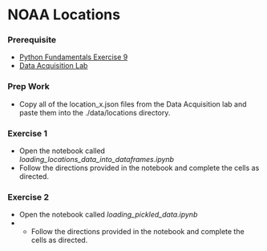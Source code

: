 # NOAA Locations

### Prerequisite 

* [Python Fundamentals Exercise 9](https://github.com/Zipcoder/PythonFundamentals.Exercises.Part9)
* [Data Acquisition Lab](https://github.com/Zipcoder/PythonFundamentals.Labs.DataAcqusitionLab)

### Prep Work

* Copy all of the location_x.json files from the Data Acquisition lab and paste them into the ./data/locations directory.

### Exercise 1

* Open the notebook called *loading_locations_data_into_dataframes.ipynb*
* Follow the directions provided in the notebook and complete the cells as directed.

### Exercise 2

* Open the notebook called *loading_pickled_data.ipynb*
* * Follow the directions provided in the notebook and complete the cells as directed.
